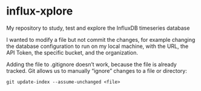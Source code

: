 # influx-xplore
My repository to study, test and explore the InfluxDB timeseries database

I wanted to modify a file but not commit the changes, for example changing the database configuration to run on my local machine, with the URL, the API Token, the specific bucket, and the organization.

Adding the file to .gitignore doesn’t work, because the file is already tracked. Git allows us to manually “ignore” changes to a file or directory:
```
git update-index --assume-unchanged <file>
```
